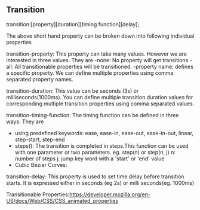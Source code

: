 ## Transition

transition:[property][duration][timing function][delay];

The above short hand property can be broken down into following individual properties

transition-property: This property can take many values. However we are interested in three values. They are
-none: No property will get transitions
-all: All transitionable properties will be transitioned.
-property name: defines a specific property. We can define multiple properties using comma separated property names.

transition-duration: This value can be seconds (3s) or milliseconds(1000ms). You can define multiple transition duration values for corresponding multiple transition properties using comma separated values.

transition-timing-function: The timing function can be defined in three ways. They are

- using predefined keywords: ease, ease-in, ease-out, ease-in-out, linear, step-start, step-end
- steps(): The transition is completed in steps.This function can be used with one parameter or two parameters.
  eg. step(n) or step(n, j)
  n: number of steps
  j: jump key word with a 'start' or 'end' value
- Cubic Bezier Curves:

transition-delay: This property is used to set time delay before transition starts. It is expressed either in seconds (eg 2s) or milli seconds(eg. 1000ms)

Transitionable Properties:https://developer.mozilla.org/en-US/docs/Web/CSS/CSS_animated_properties
